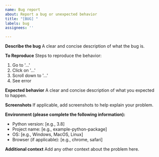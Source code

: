 ```yaml
---
name: Bug report
about: Report a bug or unexpected behavior
title: "[BUG] "
labels: bug
assignees: ''

---
```


**Describe the bug**
A clear and concise description of what the bug is.

**To Reproduce**
Steps to reproduce the behavior:
1. Go to '...'
2. Click on '...'
3. Scroll down to '...'
4. See error

**Expected behavior**
A clear and concise description of what you expected to happen.

**Screenshots**
If applicable, add screenshots to help explain your problem.

**Environment (please complete the following information):**
 - Python version: [e.g., 3.8]
 - Project name: [e.g., example-python-package]
 - OS: [e.g., Windows, MacOS, Linux]
 - Browser (if applicable): [e.g., chrome, safari]

**Additional context**
Add any other context about the problem here.
